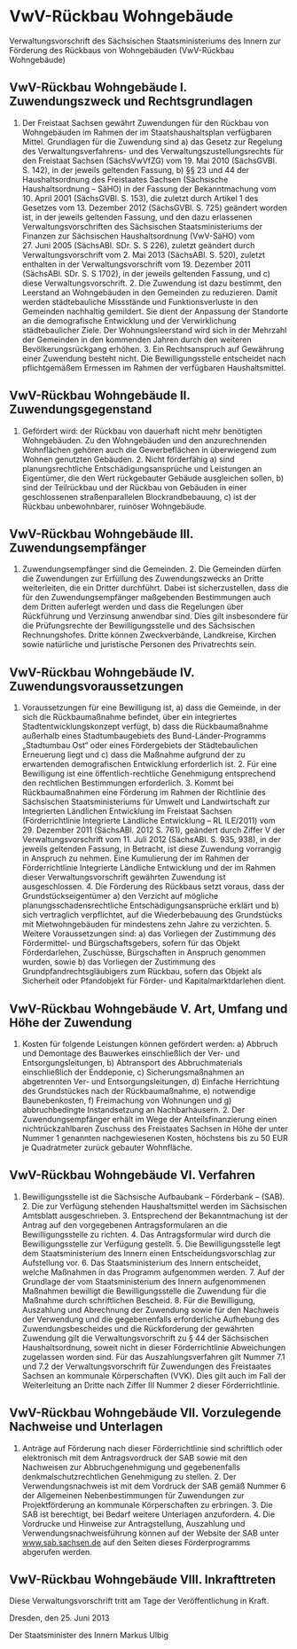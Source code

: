 # VwV-Rückbau Wohngebäude

Verwaltungsvorschrift des Sächsischen Staatsministeriums des Innern zur Förderung des Rückbaus von Wohngebäuden (VwV-Rückbau Wohngebäude)

## VwV-Rückbau Wohngebäude I. Zuwendungszweck und Rechtsgrundlagen

1. Der Freistaat Sachsen gewährt Zuwendungen für den Rückbau von Wohngebäuden im Rahmen der im Staatshaushaltsplan verfügbaren Mittel. Grundlagen für die Zuwendung sind a) das Gesetz zur Regelung des Verwaltungsverfahrens- und des Verwaltungszustellungsrechts für den Freistaat Sachsen
		(SächsVwVfZG) vom 19. Mai 2010 (SächsGVBl. S. 142), in der jeweils geltenden Fassung, b) §§ 23 und 44 der Haushaltsordnung des Freistaates Sachsen (Sächsische Haushaltsordnung – SäHO) in der Fassung der Bekanntmachung vom 10. April 2001 (SächsGVBl. S. 153), die zuletzt durch Artikel 1 des Gesetzes vom 13. Dezember 2012 (SächsGVBl. S. 725) geändert worden ist, in der jeweils geltenden Fassung, und den dazu erlassenen Verwaltungsvorschriften des Sächsischen Staatsministeriums der Finanzen zur Sächsischen Haushaltsordnung (VwV-SäHO) vom 27. Juni 2005 (SächsABl. SDr. S. S 226), zuletzt geändert durch Verwaltungsvorschrift vom 2. Mai 2013 (SächsABl. S. 520), zuletzt enthalten in der Verwaltungsvorschrift vom 19. Dezember 2011 (SächsABl. SDr. S. S 1702), in der jeweils geltenden Fassung, und c) diese Verwaltungsvorschrift. 2. Die Zuwendung ist dazu bestimmt, den Leerstand an Wohngebäuden in den Gemeinden zu reduzieren. Damit werden städtebauliche Missstände und Funktionsverluste in den Gemeinden nachhaltig gemildert. Sie dient der Anpassung der Standorte an die demografische Entwicklung und der Verwirklichung städtebaulicher Ziele. Der Wohnungsleerstand wird sich in der Mehrzahl der Gemeinden in den kommenden Jahren durch den weiteren Bevölkerungsrückgang erhöhen. 3. Ein Rechtsanspruch auf Gewährung einer Zuwendung besteht nicht. Die Bewilligungsstelle entscheidet nach pflichtgemäßem Ermessen im Rahmen der verfügbaren Haushaltsmittel. 
## VwV-Rückbau Wohngebäude II. Zuwendungsgegenstand

1. Gefördert wird: der Rückbau von dauerhaft nicht mehr benötigten Wohngebäuden. Zu den Wohngebäuden und den anzurechnenden Wohnflächen gehören auch die Gewerbeflächen in überwiegend zum Wohnen genutzten Gebäuden. 2. Nicht förderfähig a) sind planungsrechtliche Entschädigungsansprüche und Leistungen an Eigentümer, die den Wert rückgebauter Gebäude ausgleichen sollen, b) sind der Teilrückbau und der Rückbau von Gebäuden in einer geschlossenen straßenparallelen Blockrandbebauung, c) ist der Rückbau unbewohnbarer, ruinöser Wohngebäude. 
## VwV-Rückbau Wohngebäude III. Zuwendungsempfänger

1. Zuwendungsempfänger sind die Gemeinden. 2. Die Gemeinden dürfen die Zuwendungen zur Erfüllung des Zuwendungszwecks an Dritte weiterleiten, die ein Dritter durchführt. Dabei ist sicherzustellen, dass die für den Zuwendungsempfänger maßgebenden Bestimmungen auch dem Dritten auferlegt werden und dass die Regelungen über Rückführung und Verzinsung anwendbar sind. Dies gilt insbesondere für die Prüfungsrechte der Bewilligungsstelle und des Sächsischen Rechnungshofes. Dritte können Zweckverbände, Landkreise, Kirchen sowie natürliche und juristische Personen des Privatrechts sein. 
## VwV-Rückbau Wohngebäude IV. Zuwendungsvoraussetzungen

1. Voraussetzungen für eine Bewilligung ist, a) dass die Gemeinde, in der sich die Rückbaumaßnahme befindet, über ein integriertes Stadtentwicklungskonzept verfügt, b) dass die Rückbaumaßnahme außerhalb eines Stadtumbaugebiets des Bund-Länder-Programms „Stadtumbau Ost“ oder eines Fördergebiets der Städtebaulichen Erneuerung liegt und c) dass die Maßnahme aufgrund der zu erwartenden demografischen Entwicklung erforderlich ist. 2. Für eine Bewilligung ist eine öffentlich-rechtliche Genehmigung entsprechend den rechtlichen Bestimmungen erforderlich. 3. Kommt bei Rückbaumaßnahmen eine Förderung im Rahmen der Richtlinie des Sächsischen Staatsministeriums für Umwelt und Landwirtschaft zur Integrierten Ländlichen Entwicklung im Freistaat Sachsen (Förderrichtlinie Integrierte Ländliche Entwicklung – RL ILE/2011) vom 29. Dezember 2011 (SächsABl. 2012 S. 761), geändert durch Ziffer V der Verwaltungsvorschrift vom 11. Juli 2012 (SächsABl. S. 935, 938), in der jeweils geltenden Fassung, in Betracht, ist diese Zuwendung vorrangig in Anspruch zu nehmen. Eine Kumulierung der im Rahmen der Förderrichtlinie Integrierte Ländliche Entwicklung und der im Rahmen dieser Verwaltungsvorschrift gewährten Zuwendung ist ausgeschlossen. 4. Die Förderung des Rückbaus setzt voraus, dass der Grundstückseigentümer a) den Verzicht auf mögliche planungsschadensrechtliche Entschädigungsansprüche erklärt und b) sich vertraglich verpflichtet, auf die Wiederbebauung des Grundstücks mit Mietwohngebäuden für mindestens zehn Jahre zu verzichten. 5. Weitere Voraussetzungen sind: a) das Vorliegen der Zustimmung des Fördermittel- und Bürgschaftsgebers, sofern für das Objekt Förderdarlehen, Zuschüsse, Bürgschaften in Anspruch genommen wurden, sowie b) das Vorliegen der Zustimmung des Grundpfandrechtsgläubigers zum Rückbau, sofern das Objekt als Sicherheit oder Pfandobjekt für Förder- und Kapitalmarktdarlehen dient. 
## VwV-Rückbau Wohngebäude V. Art, Umfang und Höhe der Zuwendung

1. Kosten für folgende Leistungen können gefördert werden: a) Abbruch und Demontage des Bauwerkes einschließlich der Ver- und Entsorgungsleitungen, b) Abtransport des Abbruchmaterials einschließlich der Enddeponie, c) Sicherungsmaßnahmen an abgetrennten Ver- und Entsorgungsleitungen, d) Einfache Herrichtung des Grundstückes nach der Rückbaumaßnahme, e) notwendige Baunebenkosten, f) Freimachung von Wohnungen und g) abbruchbedingte Instandsetzung an Nachbarhäusern. 2. Der Zuwendungsempfänger erhält im Wege der Anteilsfinanzierung einen nichtrückzahlbaren Zuschuss des Freistaates Sachsen in Höhe der unter Nummer 1 genannten nachgewiesenen Kosten, höchstens bis zu 50 EUR je Quadratmeter zurück gebauter Wohnfläche. 
## VwV-Rückbau Wohngebäude VI. Verfahren

1. Bewilligungsstelle ist die Sächsische Aufbaubank – Förderbank – (SAB). 2. Die zur Verfügung stehenden Haushaltsmittel werden im Sächsischen Amtsblatt ausgeschrieben. 3. Entsprechend der Bekanntmachung ist der Antrag auf den vorgegebenen Antragsformularen an die Bewilligungsstelle zu richten. 4. Das Antragsformular wird durch die Bewilligungsstelle zur Verfügung gestellt. 5. Die Bewilligungsstelle legt dem Staatsministerium des Innern einen Entscheidungsvorschlag zur Aufstellung vor. 6. Das Staatsministerium des Innern entscheidet, welche Maßnahmen in das Programm aufgenommen werden. 7. Auf der Grundlage der vom Staatsministerium des Innern aufgenommenen Maßnahmen bewilligt die Bewilligungsstelle die Zuwendung für die Maßnahme durch schriftlichen Bescheid. 8. Für die Bewilligung, Auszahlung und Abrechnung der Zuwendung sowie für den Nachweis der Verwendung und die gegebenenfalls erforderliche Aufhebung des Zuwendungsbescheides und die Rückforderung der gewährten Zuwendung gilt die Verwaltungsvorschrift zu § 44 der Sächsischen Haushaltsordnung, soweit nicht in dieser Förderrichtlinie Abweichungen zugelassen worden sind. Für das Auszahlungsverfahren gilt Nummer 7.1 und 7.2 der Verwaltungsvorschrift für Zuwendungen des Freistaates Sachsen an kommunale Körperschaften (VVK). Dies gilt auch im Fall der Weiterleitung an Dritte nach Ziffer III Nummer 2 dieser Förderrichtlinie. 
## VwV-Rückbau Wohngebäude VII. Vorzulegende Nachweise und Unterlagen

1. Anträge auf Förderung nach dieser Förderrichtlinie sind schriftlich oder elektronisch mit dem Antragsvordruck der SAB sowie mit den Nachweisen zur Abbruchgenehmigung und gegebenenfalls denkmalschutzrechtlichen Genehmigung zu stellen. 2. Der Verwendungsnachweis ist mit dem Vordruck der SAB gemäß Nummer 6 der Allgemeinen Nebenbestimmungen für Zuwendungen zur Projektförderung an kommunale Körperschaften zu erbringen. 3. Die SAB ist berechtigt, bei Bedarf weitere Unterlagen anzufordern. 4. Die Vordrucke und Hinweise zur Antragstellung, Auszahlung und Verwendungsnachweisführung können auf der Website der SAB unter
www.sab.sachsen.de auf den Seiten dieses Förderprogramms abgerufen werden. 
## VwV-Rückbau Wohngebäude VIII. Inkrafttreten

Diese Verwaltungsvorschrift tritt am Tage der Veröffentlichung in Kraft.

Dresden, den 25. Juni 2013

Der Staatsminister des Innern 
           Markus Ulbig

